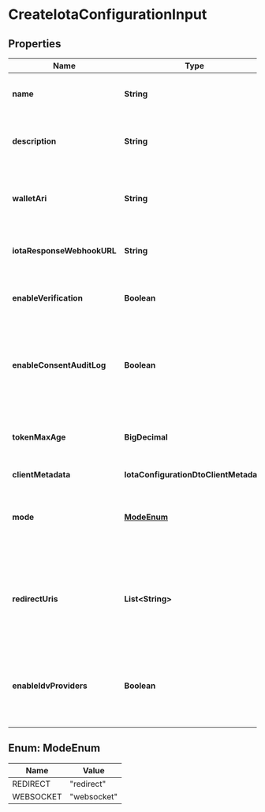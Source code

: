 # CreateIotaConfigurationInput

## Properties

| Name                       | Type                                   | Description                                                                                                                                      | Notes      |
| -------------------------- | -------------------------------------- | ------------------------------------------------------------------------------------------------------------------------------------------------ | ---------- |
| **name**                   | **String**                             | The name of the configuration to quickly identify the resource.                                                                                  |            |
| **description**            | **String**                             | An optional description of what the configuration is used for.                                                                                   | [optional] |
| **walletAri**              | **String**                             | The unique resource identifier of the Wallet used to sign the request token.                                                                     |            |
| **iotaResponseWebhookURL** | **String**                             | The webhook URL is used for callback when the data is ready.                                                                                     | [optional] |
| **enableVerification**     | **Boolean**                            | Cryptographically verifies the data shared by the user when enabled.                                                                             |            |
| **enableConsentAuditLog**  | **Boolean**                            | Records the user&#39;s consent when they share their data, including the type of data shared when enabled.                                       |            |
| **tokenMaxAge**            | **BigDecimal**                         | This is the lifetime of the signed request token during the data-sharing flow.                                                                   | [optional] |
| **clientMetadata**         | **IotaConfigurationDtoClientMetadata** |                                                                                                                                                  |            |
| **mode**                   | [**ModeEnum**](#ModeEnum)              | Determines whether to handle the data-sharing request using the WebSocket or Redirect flow.                                                      | [optional] |
| **redirectUris**           | **List&lt;String&gt;**                 | List of allowed URLs to redirect users, including the response from the request. This is required if the selected data-sharing mode is Redirect. | [optional] |
| **enableIdvProviders**     | **Boolean**                            | Enables identity verification from user with a 3rd-party provider when a verified identity document is not found.                                | [optional] |

## Enum: ModeEnum

| Name      | Value                 |
| --------- | --------------------- |
| REDIRECT  | &quot;redirect&quot;  |
| WEBSOCKET | &quot;websocket&quot; |
